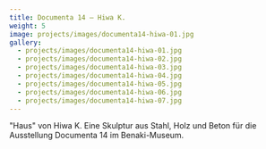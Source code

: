 ```yaml
---
title: Documenta 14 – Hiwa K.
weight: 5
image: projects/images/documenta14-hiwa-01.jpg
gallery:
  - projects/images/documenta14-hiwa-01.jpg
  - projects/images/documenta14-hiwa-02.jpg
  - projects/images/documenta14-hiwa-03.jpg
  - projects/images/documenta14-hiwa-04.jpg
  - projects/images/documenta14-hiwa-05.jpg
  - projects/images/documenta14-hiwa-06.jpg
  - projects/images/documenta14-hiwa-07.jpg
---
```

"Haus" von Hiwa K. Eine Skulptur aus Stahl, Holz und Beton für die Ausstellung Documenta 14 im Benaki-Museum.
